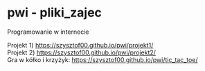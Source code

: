 # pwi - pliki_zajec
Programowanie w internecie

Projekt 1) https://szysztof00.github.io/pwi/projekt1/ <br>
Projekt 2) https://szysztof00.github.io/pwi/projekt2/ <br>
Gra w kółko i krzyżyk: https://szysztof00.github.io/pwi/tic_tac_toe/ <br>

